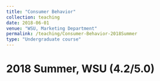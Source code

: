 ```yaml
---
title: "Consumer Behavior"
collection: teaching
date: 2018-06-01
venue: "WSU, Marketing Department"
permalink: /teaching/Consumer-Behavior-2018Summer
type: "Undergraduate course"
---
```



2018 Summer, WSU (4.2/5.0)
===



